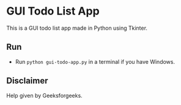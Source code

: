 # GUI Todo List App
This is a GUI todo list app made in Python using Tkinter.

## Run

- Run `python gui-todo-app.py` in a terminal if you have Windows.

## Disclaimer

Help given by Geeksforgeeks.
